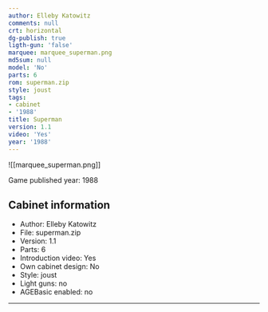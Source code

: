 ```yaml
---
author: Elleby Katowitz
comments: null
crt: horizontal
dg-publish: true
ligth-gun: 'false'
marquee: marquee_superman.png
md5sum: null
model: 'No'
parts: 6
rom: superman.zip
style: joust
tags:
- cabinet
- '1988'
title: Superman
version: 1.1
video: 'Yes'
year: '1988'
---
```


![[marquee_superman.png]]

Game published year: 1988

## Cabinet information

- Author: Elleby Katowitz
- File: superman.zip
- Version: 1.1
- Parts: 6
- Introduction video: Yes
- Own cabinet design: No
- Style: joust
- Light guns: no
- AGEBasic enabled: no

---

